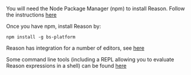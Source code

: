 You will need the Node Package Manager (npm) to install Reason. Follow the instructions [here](https://www.npmjs.com/get-npm)

Once you have npm, install Reason by:
```
npm install -g bs-platform
```

Reason has integration for a number of editors, see [here](https://reasonml.github.io/docs/en/editor-plugins.html#officially-supported-editors)

Some command line tools (including a REPL allowing you to evaluate Reason expressions in a shell) can be found [here](https://github.com/reasonml/reason-cli)